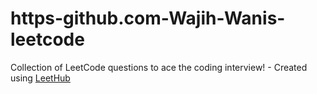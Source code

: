 # https-github.com-Wajih-Wanis-leetcode
Collection of LeetCode questions to ace the coding interview! - Created using [LeetHub](https://github.com/QasimWani/LeetHub)
